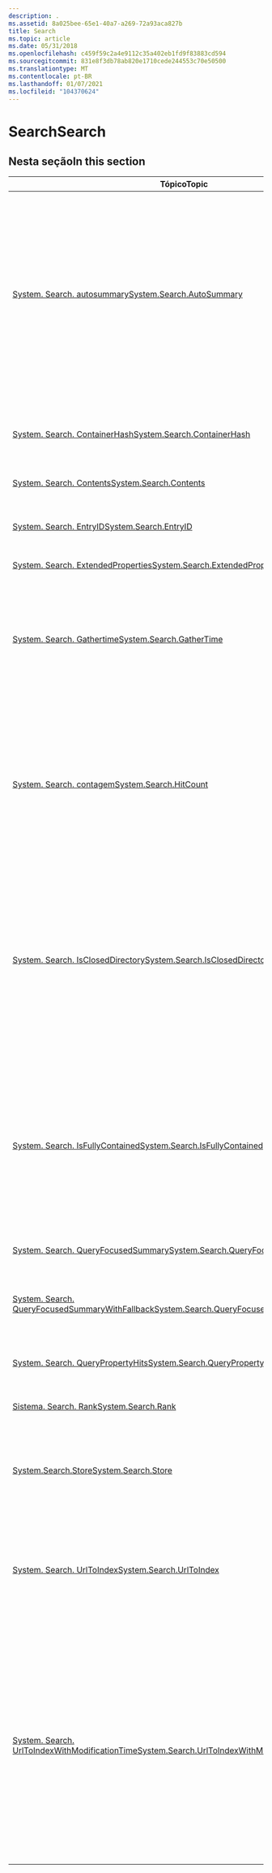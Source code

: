 ```yaml
---
description: .
ms.assetid: 8a025bee-65e1-40a7-a269-72a93aca827b
title: Search
ms.topic: article
ms.date: 05/31/2018
ms.openlocfilehash: c459f59c2a4e9112c35a402eb1fd9f83883cd594
ms.sourcegitcommit: 831e8f3db78ab820e1710cede244553c70e50500
ms.translationtype: MT
ms.contentlocale: pt-BR
ms.lasthandoff: 01/07/2021
ms.locfileid: "104370624"
---
```

# <a name="search"></a><span data-ttu-id="2f8b7-103">Search</span><span class="sxs-lookup"><span data-stu-id="2f8b7-103">Search</span></span>

## <a name="in-this-section"></a><span data-ttu-id="2f8b7-104">Nesta seção</span><span class="sxs-lookup"><span data-stu-id="2f8b7-104">In this section</span></span>



| <span data-ttu-id="2f8b7-105">Tópico</span><span class="sxs-lookup"><span data-stu-id="2f8b7-105">Topic</span></span>                                                                                                                      | <span data-ttu-id="2f8b7-106">Descrição</span><span class="sxs-lookup"><span data-stu-id="2f8b7-106">Description</span></span>                                                                                                                                                                                                                                                                                                                                                                  |
|----------------------------------------------------------------------------------------------------------------------------|------------------------------------------------------------------------------------------------------------------------------------------------------------------------------------------------------------------------------------------------------------------------------------------------------------------------------------------------------------------------------|
| [<span data-ttu-id="2f8b7-107">System. Search. autosummary</span><span class="sxs-lookup"><span data-stu-id="2f8b7-107">System.Search.AutoSummary</span></span>](./props-system-search-autosummary.md)<br/>                                         | <span data-ttu-id="2f8b7-108">Um resumo do sistema de pesquisa automatizado do conteúdo de texto completo de um documento, exibido na exibição de resultados da pesquisa no **Gerenciador de pesquisa**.</span><span class="sxs-lookup"><span data-stu-id="2f8b7-108">An automated search system summary of the full text contents of a document, displayed in the search results view in **Search Explorer**.</span></span> <span data-ttu-id="2f8b7-109">Use essa propriedade somente ao consumir os valores em um aplicativo, não ao fornecer valores a um manipulador de propriedades.</span><span class="sxs-lookup"><span data-stu-id="2f8b7-109">Use this property only when consuming the values in an application, not when providing values to a property handler.</span></span><br/>                                                                                                     |
| [<span data-ttu-id="2f8b7-110">System. Search. ContainerHash</span><span class="sxs-lookup"><span data-stu-id="2f8b7-110">System.Search.ContainerHash</span></span>](./props-system-search-containerhash.md)<br/>                                     | <span data-ttu-id="2f8b7-111">O código hash usado para identificar os anexos a serem excluídos com base em uma URL de contêiner comum.</span><span class="sxs-lookup"><span data-stu-id="2f8b7-111">The hash code used to identify attachments to be deleted based on a common container url.</span></span><br/>                                                                                                                                                                                                                                                                         |
| [<span data-ttu-id="2f8b7-112">System. Search. Contents</span><span class="sxs-lookup"><span data-stu-id="2f8b7-112">System.Search.Contents</span></span>](./props-system-search-contents.md)<br/>                                               | <span data-ttu-id="2f8b7-113">O conteúdo do item.</span><span class="sxs-lookup"><span data-stu-id="2f8b7-113">The contents of the item.</span></span> <br/>                                                                                                                                                                                                                                                                                                                                        |
| [<span data-ttu-id="2f8b7-114">System. Search. EntryID</span><span class="sxs-lookup"><span data-stu-id="2f8b7-114">System.Search.EntryID</span></span>](./props-system-search-entryid.md)<br/>                                                 | <span data-ttu-id="2f8b7-115">A ID de entrada para um item em um determinado catálogo no índice do Windows Search.</span><span class="sxs-lookup"><span data-stu-id="2f8b7-115">The entry ID for an item within a given catalog in the Windows Search Index.</span></span><br/>                                                                                                                                                                                                                                                                                      |
| [<span data-ttu-id="2f8b7-116">System. Search. ExtendedProperties</span><span class="sxs-lookup"><span data-stu-id="2f8b7-116">System.Search.ExtendedProperties</span></span>](./props-system-search-extendedproperties.md)<br/>                           |                                                                                                                                                                                                                                                                                                                                                                              |
| [<span data-ttu-id="2f8b7-117">System. Search. Gathertime</span><span class="sxs-lookup"><span data-stu-id="2f8b7-117">System.Search.GatherTime</span></span>](./props-system-search-gathertime.md)<br/>                                           | <span data-ttu-id="2f8b7-118">O valor de data e hora que representa a hora em que o processo do gatherer do Windows Search enviou por push as propriedades deste documento para os plug-ins do gatherer do Windows Search.</span><span class="sxs-lookup"><span data-stu-id="2f8b7-118">The Datetime value representing the time when the Windows Search Gatherer process last pushed properties of this document to the Windows Search Gatherer Plugins.</span></span><br/>                                                                                                                                                                                                 |
| [<span data-ttu-id="2f8b7-119">System. Search. contagem</span><span class="sxs-lookup"><span data-stu-id="2f8b7-119">System.Search.HitCount</span></span>](./props-system-search-hitcount.md)<br/>                                               | <span data-ttu-id="2f8b7-120">Ao usar CONTAINS sobre o índice do Windows Search, este é o número de correspondências do termo.</span><span class="sxs-lookup"><span data-stu-id="2f8b7-120">When using CONTAINS over the Windows Search Index, this is the number of matches of the term.</span></span> <span data-ttu-id="2f8b7-121">Se houver vários CONTAINS, um e computará o número mínimo de ocorrências e um ou calculará o número máximo de ocorrências.</span><span class="sxs-lookup"><span data-stu-id="2f8b7-121">If there are multiple CONTAINS, an AND computes the minimal number of hits, and an OR computes the maximal number of hits.</span></span><br/>                                                                                                                                          |
| [<span data-ttu-id="2f8b7-122">System. Search. IsClosedDirectory</span><span class="sxs-lookup"><span data-stu-id="2f8b7-122">System.Search.IsClosedDirectory</span></span>](./props-system-search-iscloseddirectory.md)<br/>                             | <span data-ttu-id="2f8b7-123">Emitido como **verdadeiro** por um item de contêiner para indicar que seus itens filho não precisam ser enumerados por um indexador se o item de contêiner não foi alterado desde o último rastreamento de verificação de índice incremental.</span><span class="sxs-lookup"><span data-stu-id="2f8b7-123">Emitted as **TRUE** by a container item to indicate that its child items do not need to be enumerated by an indexer if the container item has not changed since the last incremental index verification crawl.</span></span> <span data-ttu-id="2f8b7-124">Isso contribui para a otimização do desempenho do indexador.</span><span class="sxs-lookup"><span data-stu-id="2f8b7-124">This contributes to the optimization of indexer performance.</span></span><br/>                                                                                       |
| [<span data-ttu-id="2f8b7-125">System. Search. IsFullyContained</span><span class="sxs-lookup"><span data-stu-id="2f8b7-125">System.Search.IsFullyContained</span></span>](./props-system-search-isfullycontained.md)<br/>                               | <span data-ttu-id="2f8b7-126">Emitido como **verdadeiro** por todos os itens filho de um contêiner (como um email ou um arquivo compactado com uma extensão de nome. zip) que emite [System. Search. IsClosedDirectory](./props-system-search-iscloseddirectory.md) como **true**.</span><span class="sxs-lookup"><span data-stu-id="2f8b7-126">Emitted as **TRUE** by all child items of a container (such as an e-mail or a compressed file with a .zip name extension) that emits [System.Search.IsClosedDirectory](./props-system-search-iscloseddirectory.md) as **TRUE**.</span></span> <span data-ttu-id="2f8b7-127">Isso garante que os itens filho sejam incluídos no índice de pesquisa.</span><span class="sxs-lookup"><span data-stu-id="2f8b7-127">This ensures that the child items are included in the search index.</span></span><br/>                                                              |
| [<span data-ttu-id="2f8b7-128">System. Search. QueryFocusedSummary</span><span class="sxs-lookup"><span data-stu-id="2f8b7-128">System.Search.QueryFocusedSummary</span></span>](./props-system-search-queryfocusedsummary.md)<br/>                         | <span data-ttu-id="2f8b7-129">O resumo focado em consulta do documento.</span><span class="sxs-lookup"><span data-stu-id="2f8b7-129">The query-focused summary of the document.</span></span><br/>                                                                                                                                                                                                                                                                                                                        |
| [<span data-ttu-id="2f8b7-130">System. Search. QueryFocusedSummaryWithFallback</span><span class="sxs-lookup"><span data-stu-id="2f8b7-130">System.Search.QueryFocusedSummaryWithFallback</span></span>](./props-system-search-queryfocusedsummarywithfallback.md)<br/> | <span data-ttu-id="2f8b7-131">O resumo focado em consulta do documento.</span><span class="sxs-lookup"><span data-stu-id="2f8b7-131">The query-focused summary of the document.</span></span> <span data-ttu-id="2f8b7-132">Se nenhum estiver disponível, o resumo será retornado.</span><span class="sxs-lookup"><span data-stu-id="2f8b7-132">If none is available, the AutoSummary is returned.</span></span><br/>                                                                                                                                                                                                                                                                     |
| [<span data-ttu-id="2f8b7-133">System. Search. QueryPropertyHits</span><span class="sxs-lookup"><span data-stu-id="2f8b7-133">System.Search.QueryPropertyHits</span></span>](props-system-search-querypropertyhits.md)<br/>                                    | <span data-ttu-id="2f8b7-134">Contém a lista de propriedades correspondentes de uma consulta.</span><span class="sxs-lookup"><span data-stu-id="2f8b7-134">Contains the list of matched properties from a query.</span></span><br/>                                                                                                                                                                                                                                                                                                             |
| [<span data-ttu-id="2f8b7-135">Sistema. Search. Rank</span><span class="sxs-lookup"><span data-stu-id="2f8b7-135">System.Search.Rank</span></span>](./props-system-search-rank.md)<br/>                                                       | <span data-ttu-id="2f8b7-136">Classificação de relevância da linha, com um intervalo de 0-1000.</span><span class="sxs-lookup"><span data-stu-id="2f8b7-136">Relevance rank of row, with a range from 0-1000.</span></span> <br/>                                                                                                                                                                                                                                                                                                                 |
| [<span data-ttu-id="2f8b7-137">System.Search.Store</span><span class="sxs-lookup"><span data-stu-id="2f8b7-137">System.Search.Store</span></span>](./props-system-search-store.md)<br/>                                                     | <span data-ttu-id="2f8b7-138">O identificador para o manipulador de protocolo que produziu o item.</span><span class="sxs-lookup"><span data-stu-id="2f8b7-138">The identifier for the protocol handler that produced the item.</span></span> <span data-ttu-id="2f8b7-139">Por exemplo, MAPI, CSC, arquivo e assim por diante.</span><span class="sxs-lookup"><span data-stu-id="2f8b7-139">For example, MAPI, CSC, FILE, and so on.</span></span><br/>                                                                                                                                                                                                                                                          |
| <span data-ttu-id="2f8b7-140">[System. Search. UrlToIndex](/previous-versions/windows/desktop/legacy/bb760177(v=vs.85))</span><span class="sxs-lookup"><span data-stu-id="2f8b7-140">[System.Search.UrlToIndex](/previous-versions/windows/desktop/legacy/bb760177(v=vs.85))</span></span><br/>                                           | <span data-ttu-id="2f8b7-141">Emitido por um [**IFilter**](/windows/win32/api/filter/nn-filter-ifilter) de contêiner para cada URL filho dentro do contêiner.</span><span class="sxs-lookup"><span data-stu-id="2f8b7-141">Emitted by a container [**IFilter**](/windows/win32/api/filter/nn-filter-ifilter) for each child URL within the container.</span></span> <span data-ttu-id="2f8b7-142">Os filhos são eventualmente rastreados pelo indexador se estiverem dentro do escopo.</span><span class="sxs-lookup"><span data-stu-id="2f8b7-142">The children are eventually crawled by the indexer if they are within scope.</span></span><br/>                                                                                                                                                                                |
| [<span data-ttu-id="2f8b7-143">System. Search. UrlToIndexWithModificationTime</span><span class="sxs-lookup"><span data-stu-id="2f8b7-143">System.Search.UrlToIndexWithModificationTime</span></span>](./props-system-search-urltoindexwithmodificationtime.md)<br/>   | <span data-ttu-id="2f8b7-144">Essa propriedade é igual a [**System. Search. UrlToIndex**](props-system-search-urltoindex.md) , exceto pelo fato de que ela inclui a hora em que a URL foi modificada pela última vez.</span><span class="sxs-lookup"><span data-stu-id="2f8b7-144">This property is the same as [**System.Search.UrlToIndex**](props-system-search-urltoindex.md) except that it includes the time that the URL was last modified.</span></span> <span data-ttu-id="2f8b7-145">Essa é uma otimização para o indexador para que ele não precise chamar de volta para o manipulador de protocolo para solicitar essas informações para determinar se o conteúdo precisa ser indexado novamente.</span><span class="sxs-lookup"><span data-stu-id="2f8b7-145">This is an optimization for the indexer so that it does not have to call back into the protocol handler to ask for this information to determine whether the content needs to be indexed again.</span></span> <br/> |



 

 

 
